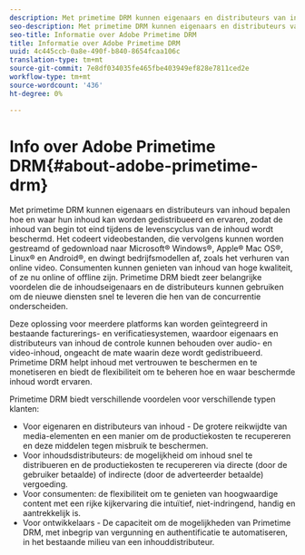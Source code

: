 ```yaml
---
description: Met primetime DRM kunnen eigenaars en distributeurs van inhoud bepalen hoe en waar hun inhoud kan worden gedistribueerd en ervaren, zodat de inhoud van begin tot eind tijdens de levenscyclus van de inhoud wordt beschermd. Het codeert videobestanden, die vervolgens kunnen worden gestreamd of gedownload naar Microsoft® Windows®, Apple® Mac OS®, Linux® en Android®, en dwingt bedrijfsmodellen af, zoals het verhuren van online video. Consumenten kunnen genieten van inhoud van hoge kwaliteit, of ze nu online of offline zijn. Primetime DRM biedt zeer belangrijke voordelen die de inhoudseigenaars en de distributeurs kunnen gebruiken om de nieuwe diensten snel te leveren die hen van de concurrentie onderscheiden.
seo-description: Met primetime DRM kunnen eigenaars en distributeurs van inhoud bepalen hoe en waar hun inhoud kan worden gedistribueerd en ervaren, zodat de inhoud van begin tot eind tijdens de levenscyclus van de inhoud wordt beschermd. Het codeert videobestanden, die vervolgens kunnen worden gestreamd of gedownload naar Microsoft® Windows®, Apple® Mac OS®, Linux® en Android®, en dwingt bedrijfsmodellen af, zoals het verhuren van online video. Consumenten kunnen genieten van inhoud van hoge kwaliteit, of ze nu online of offline zijn. Primetime DRM biedt zeer belangrijke voordelen die de inhoudseigenaars en de distributeurs kunnen gebruiken om de nieuwe diensten snel te leveren die hen van de concurrentie onderscheiden.
seo-title: Informatie over Adobe Primetime DRM
title: Informatie over Adobe Primetime DRM
uuid: 4c445ccb-0a8e-490f-b840-8654fcaa106c
translation-type: tm+mt
source-git-commit: 7e8df034035fe465fbe403949ef828e7811ced2e
workflow-type: tm+mt
source-wordcount: '436'
ht-degree: 0%

---
```



# Info over Adobe Primetime DRM{#about-adobe-primetime-drm}

Met primetime DRM kunnen eigenaars en distributeurs van inhoud bepalen hoe en waar hun inhoud kan worden gedistribueerd en ervaren, zodat de inhoud van begin tot eind tijdens de levenscyclus van de inhoud wordt beschermd. Het codeert videobestanden, die vervolgens kunnen worden gestreamd of gedownload naar Microsoft® Windows®, Apple® Mac OS®, Linux® en Android®, en dwingt bedrijfsmodellen af, zoals het verhuren van online video. Consumenten kunnen genieten van inhoud van hoge kwaliteit, of ze nu online of offline zijn. Primetime DRM biedt zeer belangrijke voordelen die de inhoudseigenaars en de distributeurs kunnen gebruiken om de nieuwe diensten snel te leveren die hen van de concurrentie onderscheiden.

Deze oplossing voor meerdere platforms kan worden geïntegreerd in bestaande facturerings- en verificatiesystemen, waardoor eigenaars en distributeurs van inhoud de controle kunnen behouden over audio- en video-inhoud, ongeacht de mate waarin deze wordt gedistribueerd. Primetime DRM helpt inhoud met vertrouwen te beschermen en te monetiseren en biedt de flexibiliteit om te beheren hoe en waar beschermde inhoud wordt ervaren.

Primetime DRM biedt verschillende voordelen voor verschillende typen klanten:

* Voor eigenaren en distributeurs van inhoud - De grotere reikwijdte van media-elementen en een manier om de productiekosten te recupereren en deze middelen tegen misbruik te beschermen.
* Voor inhoudsdistributeurs: de mogelijkheid om inhoud snel te distribueren en de productiekosten te recupereren via directe (door de gebruiker betaalde) of indirecte (door de adverteerder betaalde) vergoeding.
* Voor consumenten: de flexibiliteit om te genieten van hoogwaardige content met een rijke kijkervaring die intuïtief, niet-indringend, handig en aantrekkelijk is.
* Voor ontwikkelaars - De capaciteit om de mogelijkheden van Primetime DRM, met inbegrip van vergunning en authentificatie te automatiseren, in het bestaande milieu van een inhouddistributeur.


